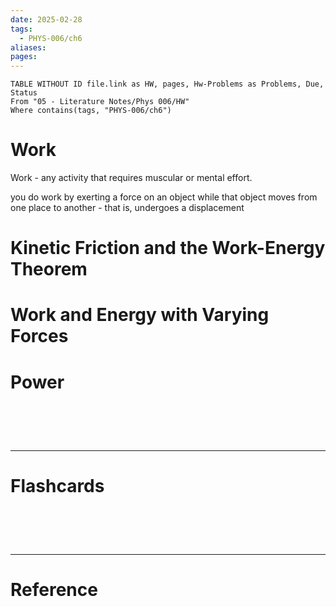 ```yaml
---
date: 2025-02-28
tags:
  - PHYS-006/ch6
aliases: 
pages:
---
```

```dataview
TABLE WITHOUT ID file.link as HW, pages, Hw-Problems as Problems, Due, Status
From "05 - Literature Notes/Phys 006/HW"
Where contains(tags, "PHYS-006/ch6")
```

# Work
Work - any activity that requires muscular or mental effort.

you do work by exerting a force on an object while that object moves from one place to another - that is, undergoes a displacement

# Kinetic Friction and the Work-Energy Theorem


# Work and Energy with Varying Forces


# Power


# ‌
---
# Flashcards


# ‌
---
# Reference
